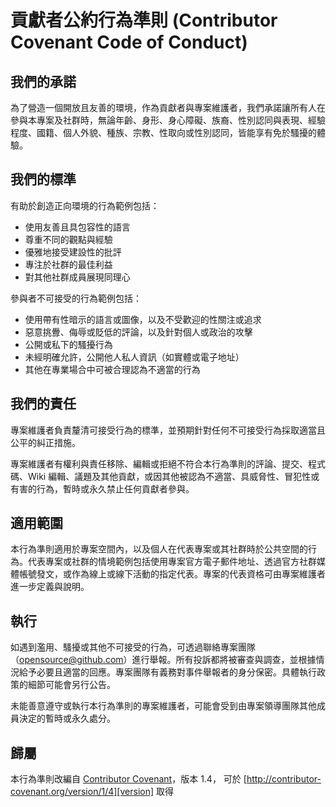 # 貢獻者公約行為準則 (Contributor Covenant Code of Conduct)

## 我們的承諾

為了營造一個開放且友善的環境，作為貢獻者與專案維護者，我們承諾讓所有人在參與本專案及社群時，無論年齡、身形、身心障礙、族裔、性別認同與表現、經驗程度、國籍、個人外貌、種族、宗教、性取向或性別認同，皆能享有免於騷擾的體驗。

## 我們的標準

有助於創造正向環境的行為範例包括：

* 使用友善且具包容性的語言
* 尊重不同的觀點與經驗
* 優雅地接受建設性的批評
* 專注於社群的最佳利益
* 對其他社群成員展現同理心

參與者不可接受的行為範例包括：

* 使用帶有性暗示的語言或圖像，以及不受歡迎的性關注或追求
* 惡意挑釁、侮辱或貶低的評論，以及針對個人或政治的攻擊
* 公開或私下的騷擾行為
* 未經明確允許，公開他人私人資訊（如實體或電子地址）
* 其他在專業場合中可被合理認為不適當的行為

## 我們的責任

專案維護者負責釐清可接受行為的標準，並預期針對任何不可接受行為採取適當且公平的糾正措施。

專案維護者有權利與責任移除、編輯或拒絕不符合本行為準則的評論、提交、程式碼、Wiki 編輯、議題及其他貢獻，或因其他被認為不適當、具威脅性、冒犯性或有害的行為，暫時或永久禁止任何貢獻者參與。

## 適用範圍

本行為準則適用於專案空間內，以及個人在代表專案或其社群時於公共空間的行為。代表專案或社群的情境範例包括使用專案官方電子郵件地址、透過官方社群媒體帳號發文，或作為線上或線下活動的指定代表。專案的代表資格可由專案維護者進一步定義與說明。

## 執行

如遇到濫用、騷擾或其他不可接受的行為，可透過聯絡專案團隊（<opensource@github.com>）進行舉報。所有投訴都將被審查與調查，並根據情況給予必要且適當的回應。專案團隊有義務對事件舉報者的身分保密。具體執行政策的細節可能會另行公告。

未能善意遵守或執行本行為準則的專案維護者，可能會受到由專案領導團隊其他成員決定的暫時或永久處分。

## 歸屬

本行為準則改編自 [Contributor Covenant][homepage]，版本 1.4，
可於 [http://contributor-covenant.org/version/1/4][version] 取得

[homepage]: http://contributor-covenant.org
[version]: http://contributor-covenant.org/version/1/4/
